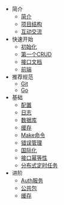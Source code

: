 - 简介
  - [简介](intro/0.intro.md)
  - [项目结构](intro/1.dir.md)
  - [互动交流](intro/2.communication.md)
- 快速开始
  - [初始化](started/0.init.md)
  - [第一个CRUD](started/1.first-api.md)
  - [接口文档](started/2.api-doc.md)
  - [前端](started/3.frontend.md)
- 推荐规范
  - [Git](standard/0.git.md)
  - [Go](standard/1.go.md)
- 基础
  - [配置](base/0.config.md)
  - [日志](base/1.log.md)
  - [数据库](base/2.db.md)
  - [缓存](base/3.cache.md)
  - [Make命令](base/4.make.md)
  - [错误管理](base/5.reason.md)
  - [国际化](base/6.i18n.md)
  - [接口幂等性](base/7.idempotent.md)
  - [分布式定时任务](base/8.task.md)
- 进阶
  - [Auth服务](advanced/auth/0.auth.md)
  - [公共包](advanced/common/0.common.md)
  - [缓存](advanced/cache/0.cache.md)